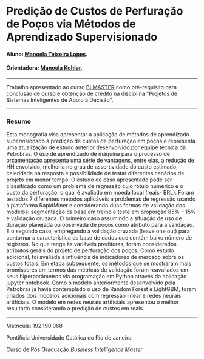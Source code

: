 # Predição de Custos de Perfuração de Poços via Métodos de Aprendizado Supervisionado

#### Aluno: [Manoela Teixeira Lopes](https://github.com/ManoelaLopes).
#### Orientadora: [Manoela Kohler](https://github.com/manoelakohler).

---

Trabalho apresentado ao curso [BI MASTER](https://ica.puc-rio.ai/bi-master) como pré-requisito para conclusão de curso e obtenção de crédito na disciplina "Projetos de Sistemas Inteligentes de Apoio à Decisão".

---

### Resumo

Esta monografia visa apresentar a aplicação de métodos de aprendizado supervisionado à predição de custos de perfuração em poços e representa uma atualização de estudo anterior desenvolvido por equipe técnica da Petrobras. O uso de aprendizado de máquina para o processo de orçamentação apresenta uma série de vantagens, entre elas, a redução de HH envolvido, melhoria no grau de assertividade do custo estimado, celeridade na resposta e possibilidade de testar diferentes cenários de projeto em menor tempo. O estudo de caso apresentado pode ser classificado como um problema de regressão cujo rótulo numérico é o custo da perfuração, o qual é avaliado em moeda local (reais- BRL). Foram testados 7 diferentes métodos aplicáveis a problemas de regressão usando a plataforma RapidMiner e considerando duas formas de validação dos modelos: segmentação da base em treino e teste em proporção 85% – 15% e validação cruzada. O primeiro caso assumindo a situação de uso de duração planejada ou observada de poços como atributo para a validação. E o segundo caso, empregando a validação cruzada (leave one out) para contornar a característica da base de dados que contém baixo número de registros. No que tange às variáveis preditoras, foram considerados atributos gerais do projeto de perfuração dos poços. Como estudo adicional, foi avaliada a influência de indicadores de mercado sobre os custos totais. Em etapa subsequente, os métodos que se mostraram mais promissores em termos das métricas de validação foram reavaliados em seus hiperparâmetros via programação em Python através da aplicação jupyter notebook. Como o modelo anteriormente desenvolvido pela Petrobras já havia contemplado o uso de Random Forest e LightGBM, foram criados dois modelos adicionais com regressão linear e redes neurais artificiais. O modelo em redes neurais artificiais apresentou o melhor resultado considerando a predição de custos em reais.

---

Matrícula: 192.190.068

Pontifícia Universidade Católica do Rio de Janeiro

Curso de Pós Graduação *Business Intelligence Master*
